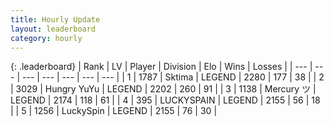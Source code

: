 ```yaml
---
title: Hourly Update
layout: leaderboard
category: hourly
---
```


{: .leaderboard}
| Rank | LV | Player | Division | Elo | Wins | Losses |
| --- | --- | --- | --- | --- | --- | --- |
| <span data-change="0">1</span> | 1787 | <span title="ID: 353063">Sktima</span> | LEGEND | <span data-change="0">2280</span> | <span data-change="0">177</span> | <span data-change="0">38</span> |
| <span data-change="0">2</span> | 3029 | <span title="ID: 164871">Hungry YuYu</span> | LEGEND | <span data-change="0">2202</span> | <span data-change="0">260</span> | <span data-change="0">91</span> |
| <span data-change="0">3</span> | 1138 | <span title="ID: 366840">Mercury ツ</span> | LEGEND | <span data-change="6">2174</span> | <span data-change="1">118</span> | <span data-change="0">61</span> |
| <span data-change="0">4</span> | 395 | <span title="ID: 623829">LUCKYSPAIN</span> | LEGEND | <span data-change="0">2155</span> | <span data-change="0">56</span> | <span data-change="0">18</span> |
| <span data-change="0">5</span> | 1256 | <span title="ID: 498412">LuckySpin</span> | LEGEND | <span data-change="0">2155</span> | <span data-change="0">76</span> | <span data-change="0">30</span> |